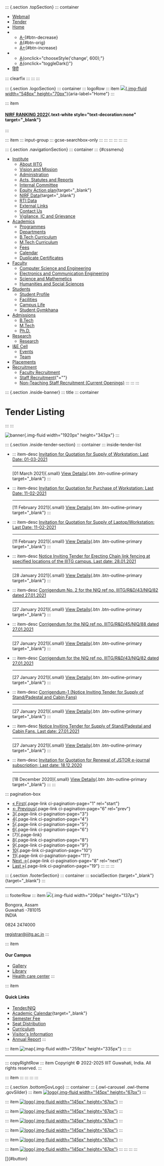 <div>

::: {.section .topSection}
::: container
-   [Webmail](mailto:registrar@iiitg.ac.in)
-   [Tender](https://www.iiitg.ac.in/tenderniq)
-   [Home](https://www.iiitg.ac.in/)
-   -   [A-](javascript:void(0)){#btn-decrease}
    -   [A](javascript:void(0)){#btn-orig}
    -   [A+](javascript:void(0)){#btn-increase}
-   -   [A](javascript:void(0)){onclick="chooseStyle('change', 600);"}
    -   [A](javascript:void(0)){onclick="toggleDark()"}
-   [हिंदी](https://www.iiitg.ac.in/hindi)

::: clearfix
:::
:::
:::

::: {.section .logoSection}
::: container
::: logoRow
::: item
[![](https://www.iiitg.ac.in/uploads/2023/08/01/7cb707d8dc0de4a798b10636d76db56c.png){.img-fluid
width="548px"
height="70px"}](https://www.iiitg.ac.in/){aria-label="Home"}
:::

::: item
#### [NIRF RANKING 2022](https://www.iiitg.ac.in/nirf-ranking-2022.html){.text-white style="text-decoration:none" target="_blank"}
:::

::: item
::: input-group
::: gcse-searchbox-only
:::
:::
:::
:::
:::
:::

::: {.section .navigationSection}
::: container
::: {#cssmenu}
-   [Institute](https://www.iiitg.ac.in/institute)
    -   [About IIITG](https://www.iiitg.ac.in/about-iiitg)
    -   [Vision and
        Mission](https://www.iiitg.ac.in/vission-and-mission)
    -   [Administration](https://www.iiitg.ac.in/administration)
    -   [Acts, Statutes and
        Reports](https://www.iiitg.ac.in/artsstatues-and-reports)
    -   [Internal Committee](https://www.iiitg.ac.in/internal-committee)
    -   [Equity Action
        plan](https://www.iiitg.ac.in/uploads/2023/03/13/IIITG__EAP_Dec20_March_21.pdf){target="_blank"}
    -   [NIRF
        Data](https://www.iiitg.ac.in/uploads/2023/03/13/NIRF_2023.pdf){target="_blank"}
    -   [RTI Data](https://www.iiitg.ac.in/rti-data)
    -   [External Links](https://www.iiitg.ac.in/external-links)
    -   [Contact Us](https://www.iiitg.ac.in/contact-us)
    -   [Vigilance, IC and
        Grievance](https://www.iiitg.ac.in/vigilance-ic-and-grievance-1)
-   [Academics](https://www.iiitg.ac.in/academic)
    -   [Programmes](https://www.iiitg.ac.in/programmes)
    -   [Departments](https://www.iiitg.ac.in/department)
    -   [B.Tech Curriculum](https://www.iiitg.ac.in/btech-curriculum)
    -   [M.Tech Curriculum](https://www.iiitg.ac.in/mtech-curriculum)
    -   [Fees](https://www.iiitg.ac.in/fees)
    -   [Calendar](https://www.iiitg.ac.in/calendar)
    -   [Duplicate
        Certificates](https://www.iiitg.ac.in/duplicate-certificates)
-   [Faculty](https://www.iiitg.ac.in/faculty)
    -   [Computer Science and
        Engineering](https://www.iiitg.ac.in/computer-science-and-engineering)
    -   [Electronics and Communication
        Engineering](https://www.iiitg.ac.in/electronics-and-communication-engineering)
    -   [Science and
        Mathemetics](https://www.iiitg.ac.in/science-and-mathemetics)
    -   [Humanities and Social
        Sciences](https://www.iiitg.ac.in/humanities-and-social-science)
-   [Students](https://www.iiitg.ac.in/student)
    -   [Student Profile](https://www.iiitg.ac.in/student-profile)
    -   [Facilities](https://www.iiitg.ac.in/facilities)
    -   [Campus Life](https://www.iiitg.ac.in/campus-life)
    -   [Student Gymkhana](https://www.iiitg.ac.in/student-gymkhana)
-   [Admissions](https://www.iiitg.ac.in/admissions)
    -   [B.Tech](https://www.iiitg.ac.in/btech)
    -   [M.Tech](https://www.iiitg.ac.in/mtech)
    -   [Ph.D.](https://www.iiitg.ac.in/phd)
-   [Research](https://www.iiitg.ac.in/research)
    -   [Research](https://www.iiitg.ac.in/research-1)
-   [I&E Cell](https://www.iiitg.ac.in/ecell)
    -   [Events](https://www.iiitg.ac.in/ecell/events)
    -   [Team](https://www.iiitg.ac.in/ecell/team)
-   [Placements](https://www.iiitg.ac.in/placements)
-   [Recruitment](https://www.iiitg.ac.in/recruitment-1)
    -   [Faculty
        Recruitment](https://www.iiitg.ac.in/recruitment/faculty/login.html)
    -   [Staff Recruitment](javascript:void(0)){\"=""}
    -   [Non-Teaching Staff Recruitment (Current
        Openings)](https://www.iiitg.ac.in/recruitment-of-junior-assistant-non-teaching)
:::
:::
:::

</div>

::: {.section .inside-banner}
::: title
::: container
# Tender Listing
:::
:::

![banner](https://www.iiitg.ac.in/design/front/assets/images/about-banner.jpg){.img-fluid
width="1920px" height="343px"}
:::

::: {.section .inside-tender-section}
::: container
::: inside-tender-list
-   ::: item-desc
    [Invitation for Quotation for Supply of Workstation: Last Date:
    01-03-2021](https://www.iiitg.ac.in/uploads/files/tender/NIQ_WORKSTATION.pdf)

    ------------------------------------------------------------------------

    [01 March 2021]{.small}
    [View
    Details](https://www.iiitg.ac.in/uploads/files/tender/NIQ_WORKSTATION.pdf){.btn
    .btn-outline-primary target="_blank"}
    :::

-   ::: item-desc
    [Invitation for Quotation for Purchase of Workstation: Last Date:
    11-02-2021](https://www.iiitg.ac.in/uploads/2023/09/25/d868dab38f136337fa713dd0923dccc2.pdf)

    ------------------------------------------------------------------------

    [11 February 2021]{.small}
    [View
    Details](https://www.iiitg.ac.in/uploads/2023/09/25/d868dab38f136337fa713dd0923dccc2.pdf){.btn
    .btn-outline-primary target="_blank"}
    :::

-   ::: item-desc
    [Invitation for Quotation for Supply of Laptop/Workstation: Last
    Date:
    11-02-2021](https://www.iiitg.ac.in/uploads/2023/09/25/472c81352cb95f82b4f7ba4901696d95.pdf)

    ------------------------------------------------------------------------

    [11 February 2021]{.small}
    [View
    Details](https://www.iiitg.ac.in/uploads/2023/09/25/472c81352cb95f82b4f7ba4901696d95.pdf){.btn
    .btn-outline-primary target="_blank"}
    :::

-   ::: item-desc
    [Notice Inviting Tender for Erecting Chain link fencing at specified
    locations of the IIITG campus. Last date:
    28.01.2021](https://www.iiitg.ac.in/uploads/2023/09/25/6cfbba2ff1de1906a226353480267621.pdf)

    ------------------------------------------------------------------------

    [28 January 2021]{.small}
    [View
    Details](https://www.iiitg.ac.in/uploads/2023/09/25/6cfbba2ff1de1906a226353480267621.pdf){.btn
    .btn-outline-primary target="_blank"}
    :::

-   ::: item-desc
    [Corrigendum No. 2 for the NIQ ref no. IIITG/R&D/43/NIQ/82 dated
    27.01.2021](https://www.iiitg.ac.in/uploads/files/tender/Corri_82.pdf)

    ------------------------------------------------------------------------

    [27 January 2021]{.small}
    [View
    Details](https://www.iiitg.ac.in/uploads/files/tender/Corri_82.pdf){.btn
    .btn-outline-primary target="_blank"}
    :::

-   ::: item-desc
    [Corrigendum for the NIQ ref no. IIITG/R&D/45/NIQ/88 dated
    27.01.2021](https://www.iiitg.ac.in/uploads/files/tender/Corri45.pdf)

    ------------------------------------------------------------------------

    [27 January 2021]{.small}
    [View
    Details](https://www.iiitg.ac.in/uploads/files/tender/Corri45.pdf){.btn
    .btn-outline-primary target="_blank"}
    :::

-   ::: item-desc
    [Corrigendum for the NIQ ref no. IIITG/R&D/43/NIQ/82 dated
    27.01.2021](https://www.iiitg.ac.in/uploads/files/tender/Corri43.pdf)

    ------------------------------------------------------------------------

    [27 January 2021]{.small}
    [View
    Details](https://www.iiitg.ac.in/uploads/files/tender/Corri43.pdf){.btn
    .btn-outline-primary target="_blank"}
    :::

-   ::: item-desc
    [Corrigendum-1 (Notice Inviting Tender for Supply of Stand/Padestal
    and Cabin
    Fans)](https://www.iiitg.ac.in/uploads/2023/09/25/28c49170beaddbb4fcc9a449cbc01488.pdf)

    ------------------------------------------------------------------------

    [27 January 2021]{.small}
    [View
    Details](https://www.iiitg.ac.in/uploads/2023/09/25/28c49170beaddbb4fcc9a449cbc01488.pdf){.btn
    .btn-outline-primary target="_blank"}
    :::

-   ::: item-desc
    [Notice Inviting Tender for Supply of Stand/Padestal and Cabin Fans.
    Last date:
    27.01.2021](https://www.iiitg.ac.in/uploads/2023/09/25/07dbdd77c13163a2263536d4959acb29.pdf)

    ------------------------------------------------------------------------

    [27 January 2021]{.small}
    [View
    Details](https://www.iiitg.ac.in/uploads/2023/09/25/07dbdd77c13163a2263536d4959acb29.pdf){.btn
    .btn-outline-primary target="_blank"}
    :::

-   ::: item-desc
    [Invitation for Quotation for Renewal of JSTOR e-journal
    subscription; Last date:
    18.12.2020](https://www.iiitg.ac.in/uploads/2023/09/25/47cbec0bf9030edfe7e00547d3da64ec.pdf)

    ------------------------------------------------------------------------

    [18 December 2020]{.small}
    [View
    Details](https://www.iiitg.ac.in/uploads/2023/09/25/47cbec0bf9030edfe7e00547d3da64ec.pdf){.btn
    .btn-outline-primary target="_blank"}
    :::
:::

::: pagination-box
-   [« First](?per_page=1){.page-link ci-pagination-page="1"
    rel="start"}
-   [←
    Previous](https://www.iiitg.ac.in/tenderniq?per_page=6){.page-link
    ci-pagination-page="6" rel="prev"}
-   [3](https://www.iiitg.ac.in/tenderniq?per_page=3){.page-link
    ci-pagination-page="3"}
-   [4](https://www.iiitg.ac.in/tenderniq?per_page=4){.page-link
    ci-pagination-page="4"}
-   [5](https://www.iiitg.ac.in/tenderniq?per_page=5){.page-link
    ci-pagination-page="5"}
-   [6](https://www.iiitg.ac.in/tenderniq?per_page=6){.page-link
    ci-pagination-page="6"}
-   [7]{.page-link}
-   [8](https://www.iiitg.ac.in/tenderniq?per_page=8){.page-link
    ci-pagination-page="8"}
-   [9](https://www.iiitg.ac.in/tenderniq?per_page=9){.page-link
    ci-pagination-page="9"}
-   [10](https://www.iiitg.ac.in/tenderniq?per_page=10){.page-link
    ci-pagination-page="10"}
-   [11](https://www.iiitg.ac.in/tenderniq?per_page=11){.page-link
    ci-pagination-page="11"}
-   [Next →](https://www.iiitg.ac.in/tenderniq?per_page=8){.page-link
    ci-pagination-page="8" rel="next"}
-   [Last »](https://www.iiitg.ac.in/tenderniq?per_page=19){.page-link
    ci-pagination-page="19"}
:::
:::
:::

::: {.section .footerSection}
::: container
::: socialSection
[](https://www.facebook.com/iiitghy){target="_blank"}
[](https://twitter.com/IIITGhy){target="_blank"}
:::

------------------------------------------------------------------------

::: footerRow
::: item
![](https://www.iiitg.ac.in/uploads/2023/02/09/f26af917c40013d6cbfffd1d0ed49bd2.png){.img-fluid
width="206px" height="137px"}

Bongora, Assam\
Guwahati -781015\
INDIA

0824 2474000

registrar@iiitg.ac.in
:::

::: item
#### Our Campus

-   [Gallery](https://www.iiitg.ac.in/gallery)
-   [Library](https://www.iiitg.ac.in/library)
-   [Health care center](https://www.iiitg.ac.in/health-care-center)
:::

::: item
#### Quick Links

-   [Tender/NIQ](https://www.iiitg.ac.in/tenderniq)
-   [Academic
    Calendar](https://www.iiitg.ac.in/uploads/2023/12/11/c8ab816d128bc62b8c9433de2799259e.docx){target="_blank"}
-   [Semester Fee](https://www.iiitg.ac.in/semester-fee)
-   [Seat Distribution](https://www.iiitg.ac.in/seat-distribution)
-   [Curriculum](https://www.iiitg.ac.in/curriculum)
-   [Visitor\'s
    Information](https://www.iiitg.ac.in/visitors-information)
-   [Annual Report](https://www.iiitg.ac.in/annual-report)
:::

::: item
![map](https://www.iiitg.ac.in/uploads/2023/02/09/24db3e5cdc60a4214e37a6c221ded906.png){.img-fluid
width="259px" height="335px"}
:::
:::

------------------------------------------------------------------------

::: copyRightRow
::: item
Copyright © 2022-2025 IIIT Guwahati, India. All rights reserved.
:::

::: item
:::
:::
:::
:::

::: {.section .bottomGovLogo}
::: container
::: {.owl-carousel .owl-theme .govSilder}
::: item
[![logo](https://www.iiitg.ac.in/uploads/2023/05/04/f9b2197fdb91bff006dba6b7b83e3a28.webp){.img-fluid
width="145px" height="67px"}](https://www.makeinindia.com/)
:::

::: item
[![logo](https://www.iiitg.ac.in/uploads/2023/05/04/75609af1d3b016d9b786e2bdf5108812.webp){.img-fluid
width="145px" height="67px"}](https://www.mygov.in/)
:::

::: item
[![logo](https://www.iiitg.ac.in/uploads/2023/05/04/8fb52b79dd49450a190f0ca4b383faa5.webp){.img-fluid
width="145px" height="67px"}](#)
:::

::: item
[![logo](https://www.iiitg.ac.in/uploads/2023/05/04/f3ddbbb436945799e403ed672077a750.webp){.img-fluid
width="145px" height="67px"}](https://data.gov.in/)
:::

::: item
[![logo](https://www.iiitg.ac.in/uploads/2023/05/04/13ef941600938e269eaf1c91f3b12a36.webp){.img-fluid
width="145px" height="67px"}](https://www.india.gov.in/)
:::

::: item
[![logo](https://www.iiitg.ac.in/uploads/2023/05/04/9d834cdad1904a46227b72ce68bf99f3.webp){.img-fluid
width="145px"
height="67px"}](https://swachhbharatmission.gov.in/sbmcms/index.htm)
:::

::: item
[![logo](https://www.iiitg.ac.in/uploads/2023/05/04/be8706ffa86c461ee91fd82b356240e3.webp){.img-fluid
width="145px" height="67px"}](https://dsel.education.gov.in/150-years)
:::
:::
:::
:::

[]{#button}
